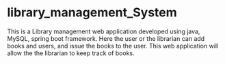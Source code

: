 # library_management_System
This is a Library management web application developed using java, MySQL, spring boot framework. Here the user or the librarian can add books and users, and issue the books to the user. This web application will allow the the librarian to keep track of books.
